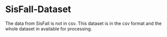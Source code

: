 # SisFall-Dataset
The data from SisFall is not in csv. This dataset is in the csv format and the whole dataset in available for processing.
